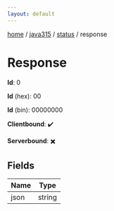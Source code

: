 ```yaml
---
layout: default
---
```


[home](/)  /  [java315](/protocol/java315)  /  [status](/protocol/java315/status)  /  response

# Response

**Id**: 0

**Id** (hex): 00

**Id** (bin): 00000000

**Clientbound**: ✔️

**Serverbound**: ✖️

## Fields

Name | Type
---|---
json | string

